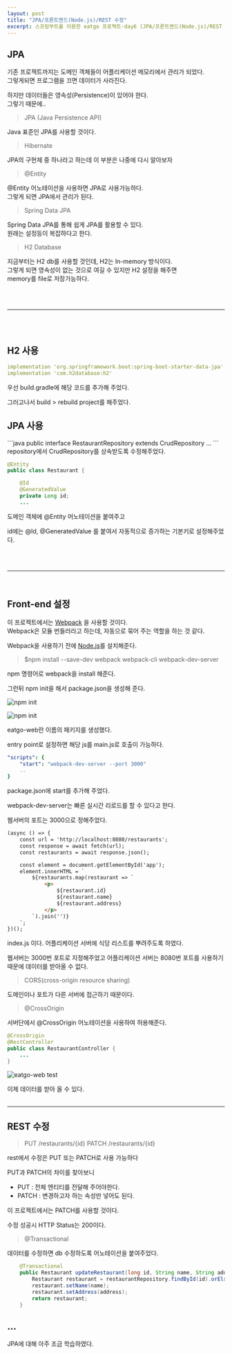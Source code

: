 ```yaml
---
layout: post
title: "JPA/프론트엔드(Node.js)/REST 수정"
excerpt: 스프링부트를 이용한 eatgo 프로젝트-day6 (JPA/프론트엔드(Node.js)/REST 수정)
---
```

 
<h2>JPA</h2>

기존 프로젝트까지는 도메인 객체들이 어플리케이션 메모리에서 관리가 되었다.<br>
그렇게되면 프로그램을 끄면 데이터가 사라진다.

하지만 데이터들은 영속성(Persistence)이 있어야 한다.<br>
그렇기 때문에..

> JPA (Java Persistence API)

Java 표준인 JPA를 사용할 것이다.

> Hibernate

JPA의 구현체 중 하나라고 하는데 이 부분은 나중에 다시 알아보자


> @Entity

@Entity 어노테이션을 사용하면 JPA로 사용가능하다.<br>
그렇게 되면 JPA에서 관리가 된다.

> Spring Data JPA

Spring Data JPA를 통해 쉽게 JPA를 활용할 수 있다.<br>
원래는 설정등이 복잡하다고 한다.

> H2 Database

지금부터는 H2 db를 사용할 것인데, H2는 In-memory 방식이다. <br>
그렇게 되면 영속성이 없는 것으로 여길 수 있지만 H2 설정을 해주면<br>
memory를 file로 저장가능하다.

<br><br>

---

<br><br>

<h2>H2 사용</h2>

```yaml
implementation 'org.springframework.boot:spring-boot-starter-data-jpa'
implementation 'com.h2database:h2'
```
우선 build.gradle에 해당 코드를 추가해 주었다.

그러고나서 build > rebuild project를 해주었다.



<h2>JPA 사용</h2>
```java
public interface RestaurantRepository extends CrudRepository<Restaurant, Long>
...
```
repository에서 CrudRepository를 상속받도록 수정해주었다.

```java
@Entity
public class Restaurant {

    @Id
    @GeneratedValue
    private Long id;
    ...
```

도메인 객체에 @Entity 어노테이션을 붙여주고

id에는 @Id, @GeneratedValue 를 붙여서 자동적으로 증가하는 기본키로 설정해주었다.

<br><br>

----
<br>
<h2>Front-end 설정</h2>

이 프로젝트에서는 [Webpack](https://webpack.js.org/) 을 사용할 것이다.<br>
Webpack은 모듈 번들러라고 하는데, 자동으로 묶어 주는 역할을 하는 것 같다.

Webpack을 사용하기 전에 [Node.js](https://nodejs.org/ko/)를 설치해준다.

> $npm install --save-dev webpack webpack-cli webpack-dev-server
 
npm 명령어로 webpack을 install 해준다.

그런뒤 npm init을 해서 package.json을 생성해 준다.

![npm init](../../images/20200308/image1.PNG)

![npm init](../../images/20200308/image2.PNG)

eatgo-web란 이름의 패키지를 생성했다.

entry point로 설정하면 해당 js를 main.js로 호출이 가능하다.


```yaml
"scripts": {
    "start": "webpack-dev-server --port 3000"
    ..
}
```

package.json에 start를 추가해 주었다. 

webpack-dev-server는 빠른 실시간 리로드를 할 수 있다고 한다.

웹서버의 포트는 3000으로 정해주었다.

```html
(async () => {
    const url = 'http://localhost:8080/restaurants';
    const response = await fetch(url);
    const restaurants = await response.json();

    const element = document.getElementById('app');
    element.innerHTML = `
        ${restaurants.map(restaurant => `
            <p>
                ${restaurant.id}
                ${restaurant.name}
                ${restaurant.address}
            </p>
        `).join('')}
    `;
})();
``` 
index.js 이다.
어플리케이션 서버에 식당 리스트를 뿌려주도록 하였다. 

웹서버는 3000번 포트로 지정해주었고 어플리케이션 서버는 8080번 포트를 사용하기 때문에
데이터를 받아올 수 없다.

> CORS(cross-origin resource sharing)

도메인이나 포트가 다른 서버에 접근하기 때문이다.

> @CrossOrigin

서버단에서 @CrossOrigin 어노테이션을 사용하여 허용해준다.
```java
@CrossOrigin
@RestController
public class RestaurantController {
    ...
}
```

![eatgo-web test](../../images/20200308/image3.PNG)

이제 데이터를 받아 올 수 있다.
<br>
<br>

-----

<h2>REST 수정</h2>

> PUT /restaurants/{id}
> PATCH /restaurants/{id} 

rest에서 수정은 PUT 또는 PATCH로 사용 가능하다

PUT과 PATCH의 차이를 찾아보니

- PUT : 전체 엔티티를 전달해 주어야한다.
- PATCH : 변경하고자 하는 속성만 넣어도 된다.

이 프로젝트에서는 PATCH를 사용할 것이다.

수정 성공시 HTTP Status는 200이다.

> @Transactional

데이터를 수정하면 db 수정하도록 어노테이션을 붙여주었다. 

```java
    @Transactional
    public Restaurant updateRestaurant(long id, String name, String address) {
        Restaurant restaurant = restaurantRepository.findById(id).orElse(null);
        restaurant.setName(name);
        restaurant.setAddress(address);
        return restaurant;
    } 
```


<h2>...</h2>
JPA에 대해 아주 조금 학습하였다.


